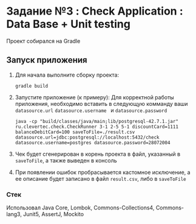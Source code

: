 # Задание №3 : Check Application : Data Base + Unit testing

Проект собирался на Gradle

## Запуск приложения

1. Для начала выполните сборку проекта:
    ```
    gradle build
    ```

2. Запустите приложение (к примеру):
    Для корректной работы приложения, необходимо вставить в следующую комманду ваши `datasource.url`  `datasource.username ` и `datasource.password`

    ```
    java -cp "build/classes/java/main;lib/postgresql-42.7.1.jar" ru.clevertec.check.CheckRunner 3-1 2-5 5-1 discountCard=1111 balanceDebitCard=100 saveToFile=./result.csv datasource.url=jdbc:postgresql://localhost:5432/check datasource.username=postgres datasource.password=28072004
    ```
3. Чек будет сгенерирован в корень проекта в файл, указанный в `saveToFile`, а также выведен в консоль

4. При появлении ошибок пробрасывается кастомное исключение, а ее описание будет записано в файл `result.csv`, либо в `saveToFile`

### Стек
Использовал Java Core, Lombok, Commons-Collections4, Commons-lang3, Junit5, AssertJ, Mockito